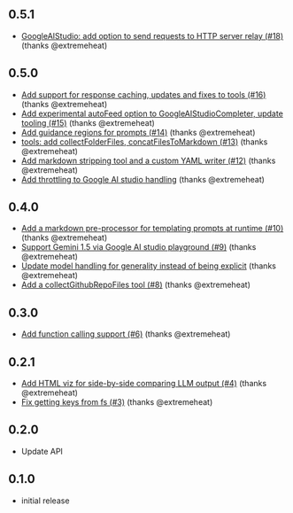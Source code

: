 ## 0.5.1
* [GoogleAIStudio: add option to send requests to HTTP server relay (#18)](https://github.com/extremeheat/LXL/commit/afb1d1e2344072967bbe092660793a213be751b0) (thanks @extremeheat)

## 0.5.0
* [Add support for response caching, updates and fixes to tools (#16)](https://github.com/extremeheat/LXL/commit/2f0653ddaef850a659f585e95ad0f279dcf51a24) (thanks @extremeheat)
* [Add experimental autoFeed option to GoogleAIStudioCompleter, update tooling (#15)](https://github.com/extremeheat/LXL/commit/cb747114dbec6167fe5ac9021ea88ec2a049c001) (thanks @extremeheat)
* [Add guidance regions for prompts (#14)](https://github.com/extremeheat/LXL/commit/d17fe7521ed68eedf028e0089d8a446b5d349c07) (thanks @extremeheat)
* [tools: add collectFolderFiles, concatFilesToMarkdown (#13)](https://github.com/extremeheat/LXL/commit/c61429d4c11abc0f863ecabc73962cc27c9235f3) (thanks @extremeheat)
* [Add markdown stripping tool and a custom YAML writer (#12)](https://github.com/extremeheat/LXL/commit/a7fd21dd0d94c30145185047f520160ec9263574) (thanks @extremeheat)
* [Add throttling to Google AI studio handling](https://github.com/extremeheat/LXL/commit/008ffad6b9f0dc0f17c77481d275b05d43d1b817) (thanks @extremeheat)

## 0.4.0
* [Add a markdown pre-processor for templating prompts at runtime (#10)](https://github.com/extremeheat/LXL/commit/382d5c3dad016ff9b71aca83ea6131c861a20327) (thanks @extremeheat)
* [Support Gemini 1.5 via Google AI studio playground (#9)](https://github.com/extremeheat/LXL/commit/3cad49f578957a814188b1ddd56dd9621ff2777e) (thanks @extremeheat)
* [Update model handling for generality instead of being explicit](https://github.com/extremeheat/LXL/commit/b34f38904fa791f94be38f4b4664c1de51a39582) (thanks @extremeheat)
* [Add a collectGithubRepoFiles tool (#8)](https://github.com/extremeheat/LXL/commit/aa509273e6e9843459f6eac93dfe90c066d3cf3e) (thanks @extremeheat)

## 0.3.0
* [Add function calling support (#6)](https://github.com/extremeheat/LXL/commit/e88a604aaeb4cc2f4eb45e0044d9f942187c025b) (thanks @extremeheat)

## 0.2.1
* [Add HTML viz for side-by-side comparing LLM output (#4)](https://github.com/extremeheat/LXL/commit/8a98e861c999500e2abb4176880067d2036d66d3) (thanks @extremeheat)
* [Fix getting keys from fs (#3)](https://github.com/extremeheat/LXL/commit/0c37eb431003e9bad33965ff66f24f8406d82954) (thanks @extremeheat)

## 0.2.0
* Update API

## 0.1.0
* initial release
